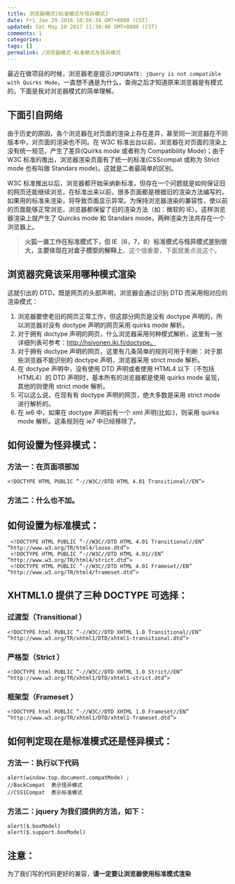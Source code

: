 ```yaml
---
title: 浏览器模式[标准模式与怪异模式]
date: Fri Jan 29 2016 10:56:34 GMT+0800 (CST)
updated: Sat May 20 2017 11:30:40 GMT+0800 (CST)
comments: 1
categories:
tags: []
permalink: /浏览器模式-标准模式与怪异模式
---
```


最近在做项目的时候，浏览器老是提示`JQMIGRATE: jQuery is not compatible with Quirks Mode`，一直想不通是为什么，查询之后才知道原来浏览器是有模式的。下面是我对浏览器模式的简单理解。

<!-- more -->

## 下面引自网络

由于历史的原因，各个浏览器在对页面的渲染上存在差异，甚至同一浏览器在不同版本中，对页面的渲染也不同。在 W3C 标准出台以前，浏览器在对页面的渲染上没有统一规范，产生了差异(Quirks mode 或者称为 Compatibility Mode)；由于 W3C 标准的推出，浏览器渲染页面有了统一的标准(CSScompat 或称为 Strict mode 也有叫做 Standars mode)，这就是二者最简单的区别。

W3C 标准推出以后，浏览器都开始采纳新标准，但存在一个问题就是如何保证旧的网页还能继续浏览，在标准出来以前，很多页面都是根据旧的渲染方法编写的，如果用的标准来渲染，将导致页面显示异常。为保持浏览器渲染的兼容性，使以前的页面能够正常浏览，浏览器都保留了旧的渲染方法（如：微软的 IE）。这样浏览器渲染上就产生了 Quircks mode 和 Standars mode，两种渲染方法共存在一个浏览器上。

> **火狐一直工作在标准模式下，但 IE（6，7，8）标准模式与怪异模式差别很大，主要体现在对盒子模型的解释上**，这个很重要，下面就重点说这个。

## 浏览器究竟该采用哪种模式渲染

这就引出的 DTD，既是网页的头部声明，浏览器会通过识别 DTD 而采用相对应的渲染模式：

1. 浏览器要使老旧的网页正常工作，但这部分网页是没有 doctype 声明的，所以浏览器对没有 doctype 声明的网页采用 quirks mode 解析。
2. 对于拥有 doctype 声明的网页，什么浏览器采用何种模式解析，这里有一张详细列表可参考：http://hsivonen.iki.fi/doctype。
3. 对于拥有 doctype 声明的网页，这里有几条简单的规则可用于判断：对于那些浏览器不能识别的 doctype 声明，浏览器采用 strict mode 解析。
4. 在 doctype 声明中，没有使用 DTD 声明或者使用 HTML4 以下（不包括 HTML4）的 DTD 声明时，基本所有的浏览器都是使用 quirks mode 呈现，其他的则使用 strict mode 解析。
5. 可以这么说，在现有有 doctype 声明的网页，绝大多数是采用 strict mode 进行解析的。
6. 在 ie6 中，如果在 doctype 声明前有一个 xml 声明(比如:<?xml version=”1.0″ encoding=”iso-8859-1″?>)，则采用 quirks mode 解析。这条规则在 ie7 中已经移除了。

## 如何设置为怪异模式：

### 方法一：在页面项部加

```
<!DOCTYPE HTML PUBLIC “-//W3C//DTD HTML 4.01 Transitional//EN”>
```

### 方法二：什么也不加。

## 如何设置为标准模式：

```
 <!DOCTYPE HTML PUBLIC “-//W3C//DTD HTML 4.01 Transitional//EN” “http://www.w3.org/TR/html4/loose.dtd”>
 <!DOCTYPE HTML PUBLIC “-//W3C//DTD HTML 4.01//EN” “http://www.w3.org/TR/html4/strict.dtd”>
 <!DOCTYPE HTML PUBLIC “-//W3C//DTD HTML 4.01 Frameset//EN” “http://www.w3.org/TR/html4/frameset.dtd”>
```

## XHTML1.0 提供了三种 DOCTYPE 可选择：

### 过渡型（Transitional ）

```
<!DOCTYPE html PUBLIC “-//W3C//DTD XHTML 1.0 Transitional//EN” “http://www.w3.org/TR/xhtml1/DTD/xhtml1-transitional.dtd”>
```

### 严格型（Strict ）

```
<!DOCTYPE html PUBLIC “-//W3C//DTD XHTML 1.0 Strict//EN” “http://www.w3.org/TR/xhtml1/DTD/xhtml1-strict.dtd”>
```

### 框架型（Frameset ）

```
<!DOCTYPE html PUBLIC “-//W3C//DTD XHTML 1.0 Frameset//EN” “http://www.w3.org/TR/xhtml1/DTD/xhtml1-frameset.dtd”>
```

## 如何判定现在是标准模式还是怪异模式：

### 方法一：执行以下代码

```
alert(window.top.document.compatMode) ;
//BackCompat  表示怪异模式
//CSS1Compat  表示标准模式
```

### 方法二：jquery 为我们提供的方法，如下：

```
alert($.boxModel)
alert($.support.boxModel)
```

## 注意：

为了我们写的代码更好的兼容，**请一定要让浏览器使用标准模式渲染**
